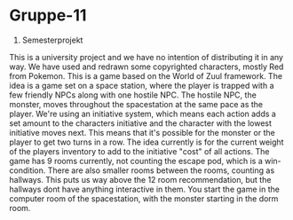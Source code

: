 # Gruppe-11
1. Semesterprojekt

This is a university project and we have no intention of distributing it in any way. We have used and redrawn some copyrighted characters, mostly Red from Pokemon.
This is a game based on the World of Zuul framework.
The idea is a game set on a space station, where the player is trapped with a few friendly NPCs along with one hostile NPC.
The hostile NPC, the monster, moves throughout the spacestation at the same pace as the player. We're using an initiative system, which means each action adds a set amount to the characters initiative and the character with the lowest initiative moves next. This means that it's possible for the monster or the player to get two turns in a row. The idea currently is for the current weight of the players inventory to add to the initiative "cost" of all actions.
The game has 9 rooms currently, not counting the escape pod, which is a win-condition.
There are also smaller rooms between the rooms, counting as hallways. This puts us way above the 12 room recommendation, but the hallways dont have anything interactive in them.
You start the game in the computer room of the spacestation, with the monster starting in the dorm room.

